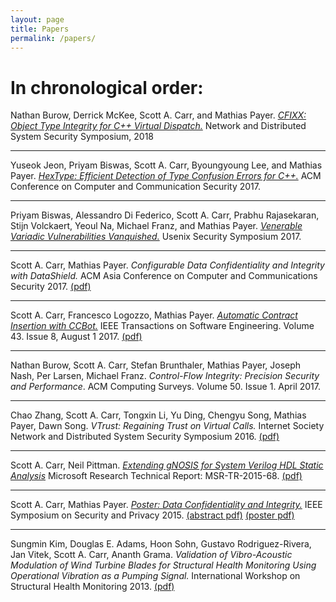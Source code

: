 ```yaml
---
layout: page
title: Papers
permalink: /papers/
---
```


# In chronological order:

Nathan Burow, Derrick McKee, Scott A. Carr, and Mathias Payer.
[*CFIXX: Object Type Integrity for C++ Virtual Dispatch.*](https://nebelwelt.net/publications/files/18NDSS.pdf)
Network and Distributed System Security Symposium, 2018

<hr>

Yuseok Jeon, Priyam Biswas, Scott A. Carr, Byoungyoung Lee, and Mathias Payer.
[*HexType: Efficient Detection of Type Confusion Errors for C++.*](https://nebelwelt.net/publications/files/17CCS.pdf)
ACM Conference on Computer and Communication Security 2017.

<hr>

Priyam Biswas, Alessandro Di Federico, Scott A. Carr, Prabhu Rajasekaran, Stijn Volckaert, Yeoul Na, Michael Franz, and Mathias Payer. [*Venerable Variadic Vulnerabilities Vanquished.*](https://www.usenix.org/conference/usenixsecurity17/technical-sessions/presentation/biswas) Usenix Security Symposium 2017.

<hr>

Scott A. Carr, Mathias Payer.  *Configurable Data Confidentiality and Integrity with DataShield.*  ACM Asia Conference on Computer and Communications Security 2017.  [(pdf)](/images/ds.pdf)

<hr>

Scott A. Carr, Francesco Logozzo, Mathias Payer.  [*Automatic Contract Insertion with CCBot.*](http://ieeexplore.ieee.org/document/7736073/) IEEE Transactions on Software Engineering. Volume 43. Issue 8, August 1 2017. [(pdf)](images/ccbot.pdf)

<hr>

Nathan Burow, Scott A. Carr, Stefan Brunthaler, Mathias Payer, Joseph Nash, Per Larsen, Michael Franz. <i>Control-Flow Integrity: Precision Security and Performance</i>. ACM Computing Surveys. Volume 50. Issue 1. April 2017.

<hr>

Chao Zhang, Scott A. Carr, Tongxin Li, Yu Ding, Chengyu Song, Mathias Payer, Dawn Song.  <i>VTrust: Regaining Trust on Virtual Calls.</i> Internet Society Network and Distributed System Security Symposium 2016.  [(pdf)](https://www.internetsociety.org/sites/default/files/blogs-media/vtrust-regaining-trust-virtual-calls.pdf)

<hr>

Scott A. Carr, Neil Pittman. [*Extending gNOSIS for System Verilog HDL Static Analysis*](http://research.microsoft.com/apps/pubs/?id=255674) Microsoft Research Technical Report: MSR-TR-2015-68.  [(pdf)](http://research.microsoft.com/pubs/255674/techreport.pdf)

<hr>

Scott A. Carr, Mathias Payer.  [*Poster: Data Confidentiality and Integrity.*](/data-confidentiality-and-integrity) IEEE Symposium on Security and Privacy 2015.  [(abstract pdf)](http://www.ieee-security.org/TC/SP2015/posters/paper_14.pdf) [(poster pdf)](/images/SP15_Poster.pdf)

<hr>

Sungmin Kim, Douglas E. Adams, Hoon Sohn, Gustavo Rodriguez-Rivera, Jan Vitek, Scott A. Carr, Ananth Grama. <i>Validation of Vibro-Acoustic Modulation of Wind Turbine Blades for Structural Health Monitoring Using Operational Vibration as a Pumping Signal.</i>  International Workshop on Structural Health Monitoring 2013.  [(pdf)](http://wind.cs.purdue.edu/papers/Manuscript2_njm_smk3_dea2_smk.pdf)
